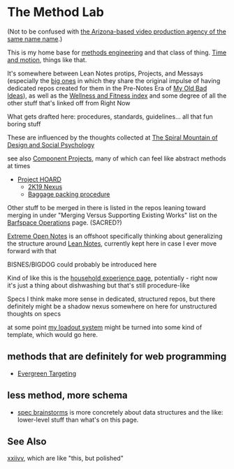 # The Method Lab

(Not to be confused with [the Arizona-based video production agency of the same name name](http://www.methodlab.com/).)

This is my home base for [methods engineering](https://en.wikipedia.org/wiki/Methods_engineering) and that class of thing. [Time and motion](https://en.wikipedia.org/wiki/Time_and_motion_study), things like that.

It's somewhere between Lean Notes protips, Projects, and Messays (especially the [big ones][] in which they share the original impulse of having dedicated repos created for them in the Pre-Notes Era of [My Old Bad Ideas][MOBI]), as well as the [Wellness and Fitness index][WAFI] and some degree of all the other stuff that's linked off from Right Now

[big ones]: e0fc507e-e5ec-4771-93ee-9b4d5bda3606.md
[WAFI]: 2087f1d7-55fa-4d8b-a4a0-01e4d8579047.md
[MOBI]: f3f3d6ba-6342-415a-9f3b-ab4f1d75a692.md

What gets drafted here: procedures, standards, guidelines... all that fun boring stuff

These are influenced by the thoughts collected at [The Spiral Mountain of Design and Social Psychology](458f8a16-f237-4f8e-8e17-474408732536.md)

see also [Component Projects](cc2836d4-ad3f-4f0a-8974-981f8cc69b36.md), many of which can feel like abstract methods at times

- [Project HOARD](ab4e905a-db98-4ca2-a52d-93eaf8dc8ca4.md)
  - [2K19 Nexus](7b3283fd-ba8a-4fd9-a496-f4f50d31dba3.md)
  - [Baggage packing procedure](b1cc9089-e36b-4727-80f8-911c882d12d6.md)

Other stuff to be merged in there is listed in the repos leaning toward merging in under "Merging Versus Supporting Existing Works" list on the [Barfspace Operations][BOPS] page. (SACRED?)

[Extreme Open Notes](2f6140a5-b798-4f5f-a1c6-981f8bbf8aa1.md) is an offshoot specifically thinking about generalizing the structure around [Lean Notes](f00c3d23-8848-4bb4-8d7a-d009f7344374.md), currently kept here in case I ever move forward with that

BISNES/BIGDOG could probably be introduced here

[BOPS]: a3f1fbb2-28c2-43b2-950d-6d5b7af7cd64.md

Kind of like this is the [household experience page][HousE], potentially - right now it's just a thing about dishwashing but that's still procedure-like

[HousE]: 4f20d294-9c5a-4f0b-913c-cbce172a0325.md

Specs I think make more sense in dedicated, structured repos, but there definitely might be a shadow nexus somewhere on here for unstructured thoughts on specs

at some point [my loadout system][Loadout] might be turned into some kind of template, which would go here.

[Loadout]: d9cb40c4-b0c0-49c4-94cc-5033dd9316f7.md

## methods that are definitely for web programming

- [Evergreen Targeting](9e02b7d8-579c-43f7-b7bd-1847af3d48bf.md)

## less method, more schema

- [spec brainstorms](623663c5-9130-48ca-a3a7-1a37e88d307a.md) is more concretely about data structures and the like: lower-level stuff than what's on this page.

## See Also

[xxiivv](https://wiki.xxiivv.com/#about), which are like "this, but polished"
